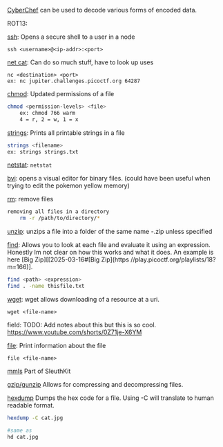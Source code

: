 [CyberChef](https://gchq.github.io/CyberChef/) can be used to decode various forms of encoded data.

ROT13: 

[ssh](https://linux.die.net/man/1/ssh): 
Opens a secure shell to a user in a node
```
ssh <username>@<ip-addr>:<port>
```

[net cat](https://linux.die.net/man/1/nc): 
Can do so much stuff, have to look up uses
```
nc <destination> <port>
ex: nc jupiter.challenges.picoctf.org 64287
```

[chmod](https://linux.die.net/man/1/chmod): 
Updated permissions of a file
```bash
chmod <permission-levels> <file>
	ex: chmod 766 warm
	4 = r, 2 = w, 1 = x
```

[strings](https://linux.die.net/man/1/strings): 
Prints all printable strings in a file
```bash
strings <filename>
ex: strings strings.txt
```

[netstat](https://linux.die.net/man/8/netstat):  ```netstat```

[bvi](https://linux.die.net/man/1/bvi):
opens a visual editor for binary files. 
(could have been useful when trying to edit the pokemon yellow memory)

[rm](): 
remove files
```bash
removing all files in a directory
	rm -r /path/to/directory/*
```

[unzip]():
unzips a file into a folder of the same name -.zip unless specified

[find](https://linux.die.net/man/1/find):
Allows you to look at each file and evaluate it using an expression. Honestly Im not clear on how this works and what it does. An example is here [Big Zip][[2025-03-16#[Big Zip](https //play.picoctf.org/playlists/18?m=166)].
```bash
find <path> <expression>
find . -name thisfile.txt
```

[wget](https://www.gnu.org/software/wget/):
wget allows downloading of a resource at a uri.
```shell
wget <file-name>
```

field:
TODO: Add notes about this but this is so cool.
https://www.youtube.com/shorts/0Z71je-X6YM

[file](https://linux.die.net/man/1/file):
Print information about the file
```shell
file <file-name>
```

[mmls](https://wiki.sleuthkit.org/index.php?title=Mmls)
Part of SleuthKit

[gzip/gunzip](https://linux.die.net/man/1/gunzip)
Allows for compressing and decompressing files.

[hexdump]()
Dumps the hex code for a file. Using -C will translate to human readable format.
```bash
hexdump -C cat.jpg

#same as
hd cat.jpg
```



